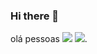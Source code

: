 ### Hi there 👋

olá pessoas
![](https://media.tenor.com/UXvORoGQLxUAAAAd/peekaboo-ice-bear.gif) 
![](https://media1.tenor.com/m/R6zEIJQaUh4AAAAC/we-bare-bears-ice-bear.gif).
